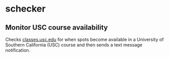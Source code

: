 # schecker
## Monitor USC course availability
Checks [classes.usc.edu](https://classes.usc.edu) for when spots become available in
a University of Southern California (USC) course and then sends a text message notification.
